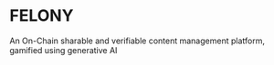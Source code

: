 # FELONY

An On-Chain sharable and verifiable content management platform, gamified using generative AI

